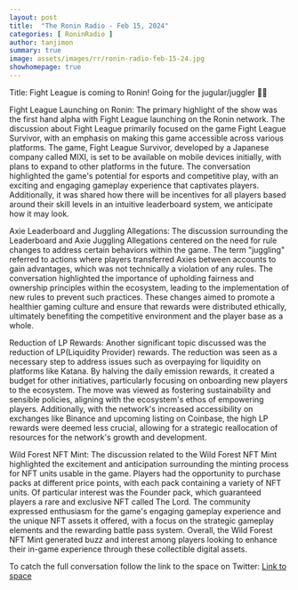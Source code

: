 ```yaml
---
layout: post
title:  "The Ronin Radio - Feb 15, 2024"
categories: [ RoninRadio ]
author: tanjimon
summary: true
image: assets/images/rr/ronin-radio-feb-15-24.jpg
showhomepage: true
---
```


Title: Fight League is coming to Ronin! Going for the jugular/juggler 🤹🏽

Fight League Launching on Ronin:
The primary highlight of the show was the first hand alpha with Fight League launching on the Ronin network. The discussion about Fight League primarily focused on the game Fight League Survivor, with an emphasis on making this game accessible across various platforms. The game, Fight League Survivor, developed by a Japanese company called MIXI, is set to be available on mobile devices initially, with plans to expand to other platforms in the future. The conversation highlighted the game's potential for esports and competitive play, with an exciting and engaging gameplay experience that captivates players. Additionally, it was shared how there will be incentives for all players based around their skill levels in an intuitive leaderboard system, we anticipate how it may look.

Axie Leaderboard and Juggling Allegations:
The discussion surrounding the Leaderboard and Axie Juggling Allegations centered on the need for rule changes to address certain behaviors within the game. The term "juggling" referred to actions where players transferred Axies between accounts to gain advantages, which was not technically a violation of any rules. The conversation highlighted the importance of upholding fairness and ownership principles within the ecosystem, leading to the implementation of new rules to prevent such practices. These changes aimed to promote a healthier gaming culture and ensure that rewards were distributed ethically, ultimately benefiting the competitive environment and the player base as a whole.

Reduction of LP Rewards:
Another significant topic discussed was the reduction of LP(Liquidity Provider) rewards. The reduction was seen as a necessary step to address issues such as overpaying for liquidity on platforms like Katana. By halving the daily emission rewards, it created a budget for other initiatives, particularly focusing on onboarding new players to the ecosystem. The move was viewed as fostering sustainability and sensible policies, aligning with the ecosystem's ethos of empowering players. Additionally, with the network's increased accessibility on exchanges like Binance and upcoming listing on Coinbase, the high LP rewards were deemed less crucial, allowing for a strategic reallocation of resources for the network's growth and development.

Wild Forest NFT Mint:
The discussion related to the Wild Forest NFT Mint highlighted the excitement and anticipation surrounding the minting process for NFT units usable in the game. Players had the opportunity to purchase packs at different price points, with each pack containing a variety of NFT units. Of particular interest was the Founder pack, which guaranteed players a rare and exclusive NFT called The Lord. The community expressed enthusiasm for the game's engaging gameplay experience and the unique NFT assets it offered, with a focus on the strategic gameplay elements and the rewarding battle pass system. Overall, the Wild Forest NFT Mint generated buzz and interest among players looking to enhance their in-game experience through these collectible digital assets.

To catch the full conversation follow the link to the space on Twitter:  <a href="https://twitter.com/i/spaces/1kvKpvpNQdmJE?s=20">Link to space</a>





